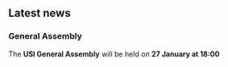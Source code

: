 ## Latest news
### General Assembly
The **USI General Assembly** will be held on **27 January at 18:00**
